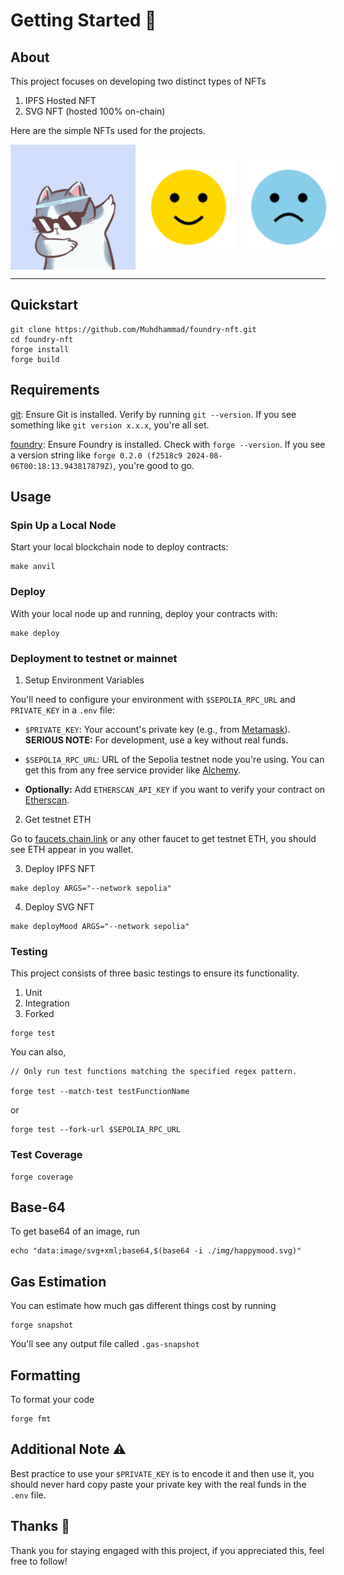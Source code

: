 # Getting Started 🚀

## About 
This project focuses on developing two distinct types of NFTs
1. IPFS Hosted NFT
2. SVG NFT (hosted 100% on-chain)

Here are the simple NFTs used for the projects.


<div style="display: flex; align-items: center; gap: 10px;">
  <img src="img/mylo.png" width="200" height="200" alt="Basic NFT">
  <img src="img/happymood.png" width="150" height="150" alt="Happy Mood">
  <img src="img/sadmood.png" width="150" height="150" alt="Sad Mood">
</div>

---

## Quickstart
```
git clone https://github.com/Muhdhammad/foundry-nft.git
cd foundry-nft
forge install
forge build
```

## Requirements
[git](https://git-scm.com/book/en/v2/Getting-Started-Installing-Git): 
Ensure Git is installed. Verify by running ```git --version```. If you see something like ```git version x.x.x```, you're all set.


[foundry](https://getfoundry.sh/):
Ensure Foundry is installed. Check with ```forge --version```. If you see a version string like ```forge 0.2.0 (f2518c9 2024-08-06T00:18:13.943817879Z)```, you're good to go.

## Usage
### Spin Up a Local Node
Start your local blockchain node to deploy contracts:
```
make anvil
```

### Deploy
With your local node up and running, deploy your contracts with:
```
make deploy
```

### Deployment to testnet or mainnet
1. Setup Environment Variables 

You'll need to configure your environment with `$SEPOLIA_RPC_URL` and `PRIVATE_KEY` in a `.env` file:

- `$PRIVATE_KEY`: Your account's private key (e.g., from [Metamask](https://metamask.io/)). **SERIOUS NOTE:** For development, use a key without real funds.

- `$SEPOLIA_RPC_URL`: URL of the Sepolia testnet node you're using. You can get this from any free service provider like [Alchemy](https://www.alchemy.com/).

- **Optionally:** Add `ETHERSCAN_API_KEY` if you want to verify your contract on [Etherscan](https://etherscan.io/).

2. Get testnet ETH 
 
Go to [faucets.chain.link](https://faucets.chain.link/) or any other faucet to get testnet ETH, you should see ETH appear in you wallet.

3. Deploy IPFS NFT

```
make deploy ARGS="--network sepolia"
```

4. Deploy SVG NFT
```
make deployMood ARGS="--network sepolia"
```


### Testing

This project consists of three basic testings to ensure its functionality.
1. Unit 
2. Integration
3. Forked

```
forge test
```
You can also,
```
// Only run test functions matching the specified regex pattern.

forge test --match-test testFunctionName
```

or
```
forge test --fork-url $SEPOLIA_RPC_URL
```

### Test Coverage
```
forge coverage
```
## Base-64
To get base64 of an image, run
```
echo "data:image/svg+xml;base64,$(base64 -i ./img/happymood.svg)"
```
## Gas Estimation
You can estimate how much gas different things cost by running
```
forge snapshot
```
You'll see any output file called `.gas-snapshot`

## Formatting
To format your code
```
forge fmt
```

## Additional Note ⚠️

Best practice to use your `$PRIVATE_KEY` is to encode it and then use it, you should never hard copy paste your private key with the real funds in the `.env` file.

## Thanks 🙌
Thank you for staying engaged with this project, if you appreciated this, feel free to follow!


